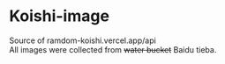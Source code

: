 # Koishi-image
Source of ramdom-koishi.vercel.app/api    
All images were collected from ~~water bucket~~ Baidu tieba.
